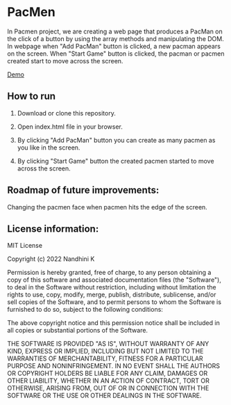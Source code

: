 # PacMen

In Pacmen project, we are creating a web page that produces a PacMan on
the click of a button by using the array methods and manipulating the
DOM. In webpage when "Add PacMan" button is clicked, a new pacman
appears on the screen. When "Start Game" button is clicked, the pacman
or pacmen created start to move across the screen.

[Demo](https://nandhinikarvendhan.github.io/PacMen/)

## How to run

1. Download or clone this repository.

2. Open index.html file in your browser.

3. By clicking "Add PacMan" button you can create as many pacmen as you like in the screen.

4. By clicking "Start Game" button the created pacmen started to move across the screen.

## Roadmap of future improvements:

Changing the pacmen face when pacmen hits the edge of the screen.

## License information:

MIT License

Copyright (c) 2022 Nandhini K

Permission is hereby granted, free of charge, to any person obtaining a copy
of this software and associated documentation files (the "Software"), to deal
in the Software without restriction, including without limitation the rights
to use, copy, modify, merge, publish, distribute, sublicense, and/or sell
copies of the Software, and to permit persons to whom the Software is
furnished to do so, subject to the following conditions:

The above copyright notice and this permission notice shall be included in all
copies or substantial portions of the Software.

THE SOFTWARE IS PROVIDED "AS IS", WITHOUT WARRANTY OF ANY KIND, EXPRESS OR
IMPLIED, INCLUDING BUT NOT LIMITED TO THE WARRANTIES OF MERCHANTABILITY,
FITNESS FOR A PARTICULAR PURPOSE AND NONINFRINGEMENT. IN NO EVENT SHALL THE
AUTHORS OR COPYRIGHT HOLDERS BE LIABLE FOR ANY CLAIM, DAMAGES OR OTHER
LIABILITY, WHETHER IN AN ACTION OF CONTRACT, TORT OR OTHERWISE, ARISING FROM,
OUT OF OR IN CONNECTION WITH THE SOFTWARE OR THE USE OR OTHER DEALINGS IN THE
SOFTWARE.
